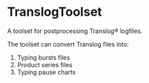 # TranslogToolset
A toolset for postprocessing Translog® logfiles.

The toolset can convert Translog files into:

1. Typing bursts files
2. Product series files
3. Typing pause charts
